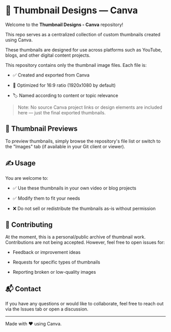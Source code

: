 # 🎨 Thumbnail Designs — Canva

Welcome to the **Thumbnail Designs - Canva** repository! 

This repo serves as a centralized collection of custom thumbnails created using Canva.

These thumbnails are designed for use across platforms such as YouTube, blogs, and other digital content projects.


This repository contains only the thumbnail image files. Each file is:

- ✅ Created and exported from Canva

- 📐 Optimized for 16:9 ratio (1920x1080 by default)

- 🏷️ Named according to content or topic relevance

> Note: No source Canva project links or design elements are included here — just the final exported thumbnails.

## 📸 Thumbnail Previews

To preview thumbnails, simply browse the repository's file list or switch to the "Images" tab (if available in your Git client or viewer).

## ✍️ Usage

You are welcome to:

- ✅ Use these thumbnails in your own video or blog projects

- ✅ Modify them to fit your needs

- ❌ Do not sell or redistribute the thumbnails as-is without permission

## 🙌 Contributing

At the moment, this is a personal/public archive of thumbnail work. Contributions are not being accepted. However, feel free to open issues for:

- Feedback or improvement ideas

- Requests for specific types of thumbnails

- Reporting broken or low-quality images

## 📬 Contact

If you have any questions or would like to collaborate, feel free to reach out via the Issues tab or open a discussion.

---

Made with ❤️ using Canva.
